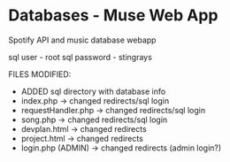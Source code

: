 # Databases - Muse Web App

Spotify API and music database webapp

sql user - root
sql password - stingrays

FILES MODIFIED:

- ADDED sql directory with database info
- index.php -> changed redirects/sql login
- requestHandler.php -> changed redirects/sql login
- song.php -> changed redirects/sql login
- devplan.html -> changed redirects
- project.html -> changed redirects
- login.php (ADMIN) -> changed redirects (admin login?)
